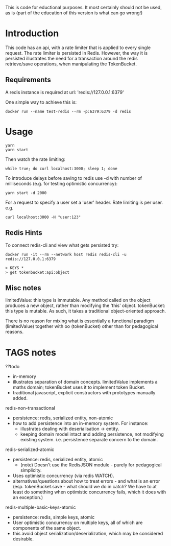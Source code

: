 This is code for eductional purposes. It most certainly should not be used, as is (part of the education of this version is what can go wrong!)

# Introduction

This code has an api, with a rate limiter that is applied to every single request. The rate limiter is persisted in Redis. However, the way it is persisted illustrates the need for a transaction around the redis retrieve/save operations, when manipulating the TokenBucket.

## Requirements
A redis instance is required at url: 'redis://127.0.0.1:6379'

One simple way to achieve this is:
```
docker run --name test-redis --rm -p:6379:6379 -d redis
```

# Usage

```
yarn
yarn start
```

Then watch the rate limiting:
```
while true; do curl localhost:3000; sleep 1; done
```

To introduce delays before saving to redis use -d with number of milliseconds (e.g. for testing optimistic concurrency):
```
yarn start -d 2000
```

For a request to specify a user set a 'user' header. Rate limiting is per user. 
e.g.
```
curl localhost:3000 -H "user:123"
```


## Redis Hints

To connect redis-cli and view what gets persisted try:
```
docker run -it --rm --network host redis redis-cli -u redis://127.0.0.1:6379

> KEYS *
> get tokenbucket:api:object

```

## Misc notes

limitedValue: this type is immutable. Any method called on the object produces a new object, rather than modifying the 'this' object.
tokenBucket: this type is mutable. As such, it takes a traditional object-oriented approach.

There is no reason for mixing what is essentially a functional paradigm (limitedValue) together with oo (tokenBucket) other than for pedagogical reasons.

# TAGS notes

??todo

* in-memory
* illustrates separation of domain concepts. limitedValue implements a maths domain; tokenBucket uses it to implement token Bucket.
* traditional javascript, explicit constructors with prototypes manually added.

redis-non-transactional

* persistence: redis, serialized entity, non-atomic
* how to add persistence into an in-memory system. For instance:
    * illustrates dealing with deserialisation -> entity.
    * keeping domain model intact and adding persistence, not modifying existing system. i.e. persistence separate concern to the domain.

redis-serialized-atomic

* persistence: redis, serialized entity, atomic
    * (note) Doesn't use the RedisJSON module - purely for pedagogical simplicity.
* Uses optimistic concurrency (via redis WATCH).
* alternatives/questions about how to treat errors - and what is an error (esp. tokenBucket.save - what should we do in catch? We have to at least do something when optimistic concurrency fails, which it does with an exception.)

redis-multiple-basic-keys-atomic

* persistence: redis, simple keys, atomic
* User optimistic concurrency on multiple keys, all of which are components of the same object.
* this avoid object serialization/deserialization, which may be considered desirable.

